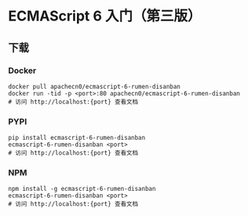 # ECMAScript 6 入门（第三版）

## 下载

### Docker

```
docker pull apachecn0/ecmascript-6-rumen-disanban
docker run -tid -p <port>:80 apachecn0/ecmascript-6-rumen-disanban
# 访问 http://localhost:{port} 查看文档
```

### PYPI

```
pip install ecmascript-6-rumen-disanban
ecmascript-6-rumen-disanban <port>
# 访问 http://localhost:{port} 查看文档
```

### NPM

```
npm install -g ecmascript-6-rumen-disanban
ecmascript-6-rumen-disanban <port>
# 访问 http://localhost:{port} 查看文档
```